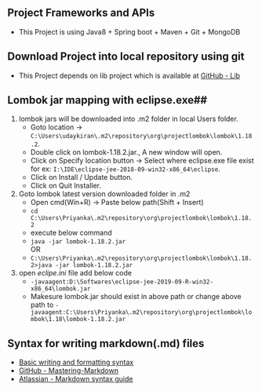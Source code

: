 ## Project Frameworks and APIs
* This Project is using Java8 + Spring boot + Maven + Git + MongoDB

## Download Project into local repository using git
* This Project depends on lib project which is available at [GitHub - Lib](https://github.com/pvuk/lib.git)

## Lombok jar mapping with eclipse.exe##
1. lombok jars will be downloaded into .m2 folder in local Users folder.
    - Goto location -> `C:\Users\udaykiran\.m2\repository\org\projectlombok\lombok\1.18.2`.
    - Double click on lombok-1.18.2.jar., A new window will open.
    - Click on Specify location button -> Select where eclipse.exe file exist for ex: `I:\IDE\eclipse-jee-2018-09-win32-x86_64\eclipse`.
    - Click on Install / Update button.
    - Click on Quit Installer.
2. Goto lombok latest version downloaded folder in .m2
     - Open cmd(Win+R) -> Paste below path(Shift + Insert)
     - `cd C:\Users\Priyanka\.m2\repository\org\projectlombok\lombok\1.18.2`
     - execute below command
     - `java -jar lombok-1.18.2.jar`
     </br>OR
     - `C:\Users\Priyanka\.m2\repository\org\projectlombok\lombok\1.18.2>java -jar lombok-1.18.2.jar`
3. open *eclipe.ini* file add below code
     - `-javaagent:D:\Softwares\eclipse-jee-2019-09-R-win32-x86_64\lombok.jar`
     - Makesure lombok.jar should exist in above path or change above path to `-javaagent:C:\Users\Priyanka\.m2\repository\org\projectlombok\lombok\1.18\lombok-1.18.2.jar`


## Syntax for writing markdown(.md) files
* [Basic writing and formatting syntax](https://help.github.com/en/articles/basic-writing-and-formatting-syntax#lists)
* [GitHub - Mastering-Markdown](https://guides.github.com/features/mastering-markdown/)
* [Atlassian - Markdown syntax guide](https://confluence.atlassian.com/bitbucketserver/markdown-syntax-guide-776639995.html)
 
